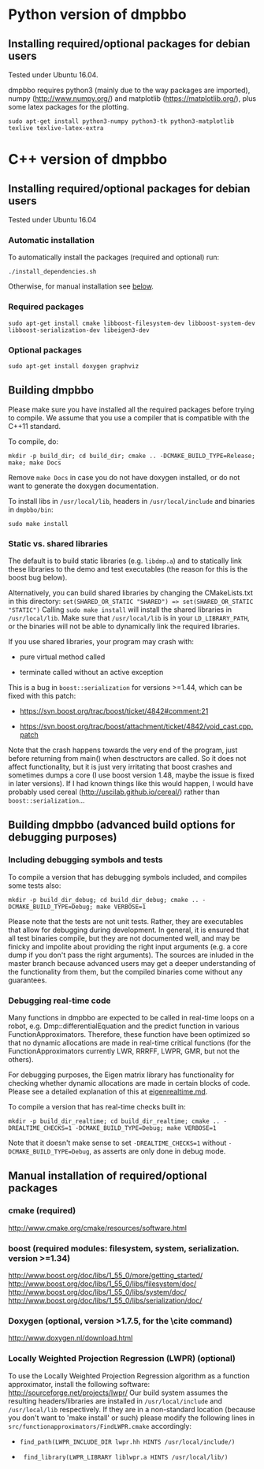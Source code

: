 # Python version of dmpbbo

## Installing required/optional packages for debian users 

Tested under Ubuntu 16.04.

dmpbbo requires python3 (mainly due to the way packages are imported), numpy (http://www.numpy.org/) and matplotlib (https://matplotlib.org/), plus some latex packages for the plotting.

`sudo apt-get install python3-numpy python3-tk python3-matplotlib texlive texlive-latex-extra`

# C++ version of dmpbbo

## Installing required/optional packages for debian users 

Tested under Ubuntu 16.04

### Automatic installation

To automatically install the packages (required and optional) run:

`./install_dependencies.sh`

Otherwise, for manual installation see [below](#manual_installation).

### Required packages

`sudo apt-get install cmake libboost-filesystem-dev libboost-system-dev libboost-serialization-dev libeigen3-dev `

### Optional packages

`sudo apt-get install doxygen graphviz`

## Building dmpbbo 

Please make sure you have installed all the required packages before trying to compile. 
We assume that you use a compiler that is compatible with the C++11 standard.

To compile, do:

`mkdir -p build_dir; cd build_dir; cmake .. -DCMAKE_BUILD_TYPE=Release; make; make Docs`

Remove `make Docs` in case you do not have doxygen installed, or do not want to generate the doxygen documentation.

To install libs in `/usr/local/lib`, headers in `/usr/local/include` and binaries in `dmpbbo/bin`:

`sudo make install`

### Static vs. shared libraries

The default is to build static libraries (e.g. `libdmp.a`) and to statically link these libraries to the demo and test executables (the reason for this is the boost bug below).

Alternatively, you can build shared libraries by changing the CMakeLists.txt in this directory:
 `set(SHARED_OR_STATIC "SHARED") => set(SHARED_OR_STATIC "STATIC")`
Calling `sudo make install` will install the shared libraries  in `/usr/local/lib`. Make sure that `/usr/local/lib` is in your `LD_LIBRARY_PATH`, or  the binaries will not be able to dynamically link the required libraries.

If you use shared libraries, your program may crash with:

  +  pure virtual method called
  
  + terminate called without an active exception
  
This is a bug in `boost::serialization` for versions >=1.44, which can be fixed with this patch:

+ https://svn.boost.org/trac/boost/ticket/4842#comment:21

+ https://svn.boost.org/trac/boost/attachment/ticket/4842/void_cast.cpp.patch

Note that the crash happens towards the very end of the program, just before returning from main() when desctructors are called. So it does not affect functionality, but it is just very irritating that boost crashes and sometimes dumps a core (I use boost version 1.48, maybe the issue is fixed in later versions). If I had known things like this would happen, I would have probably used cereal (http://uscilab.github.io/cereal/) rather than `boost::serialization`... 

## Building dmpbbo (advanced build options for debugging purposes)

### Including debugging symbols and tests

To compile a version that has debugging symbols included, and compiles some tests also:

`mkdir -p build_dir_debug; cd build_dir_debug; cmake .. -DCMAKE_BUILD_TYPE=Debug; make VERBOSE=1`

Please note that the tests are not unit tests. Rather, they are executables that allow for debugging during development. In general, it is ensured that all test binaries compile, but they are not documented well, and may be finicky and impolite about providing the right input arguments (e.g. a core dump if you don't pass the right arguments). The sources are inluded in the master branch because advanced users may get a deeper understanding of the functionality from them, but the compiled binaries come without any guarantees.

### Debugging real-time code

Many functions in dmpbbo are expected to be called in real-time loops on a robot, e.g. Dmp::differentialEquation and the predict function in various FunctionApproximators. Therefore, these function have been optimized so that no dynamic allocations are made in real-time critical functions (for the FunctionApproximators currently LWR, RRRFF, LWPR, GMR, but not the others). 

For debugging purposes, the Eigen matrix library has functionality for checking whether dynamic allocations are made in certain blocks of code. Please see a detailed explanation of this at [eigenrealtime.md](docs/eigenrealtime/eigenrealtime.md).

To compile a version that has real-time checks built in:

`mkdir -p build_dir_realtime; cd build_dir_realtime; cmake .. -DREALTIME_CHECKS=1 -DCMAKE_BUILD_TYPE=Debug; make VERBOSE=1`

Note that it doesn't make sense to set `-DREALTIME_CHECKS=1` without `-DCMAKE_BUILD_TYPE=Debug`, as asserts are only done in debug mode. 
  
<a name="manual_installation"></a>
## Manual installation of required/optional packages

### cmake (required)
 http://www.cmake.org/cmake/resources/software.html	
  
### boost (required modules: filesystem, system, serialization. version >=1.34) 
  http://www.boost.org/doc/libs/1_55_0/more/getting_started/
  http://www.boost.org/doc/libs/1_55_0/libs/filesystem/doc/
  http://www.boost.org/doc/libs/1_55_0/libs/system/doc/
  http://www.boost.org/doc/libs/1_55_0/libs/serialization/doc/ 
  	
###  Doxygen (optional, version >1.7.5, for the \cite command)
  http://www.doxygen.nl/download.html

### Locally Weighted Projection Regression (LWPR) (optional)
  
To use the Locally Weighted Projection Regression algorithm as a  function approximator, install the following software: http://sourceforge.net/projects/lwpr/
Our build system assumes the resulting headers/libraries are installed in `/usr/local/include` and `/usr/local/lib` respectively. If they are in a  non-standard location (because you don't want to 'make install' or such)  please modify the following lines in `src/functionapproximators/FindLWPR.cmake` accordingly: 

+ `find_path(LWPR_INCLUDE_DIR lwpr.hh HINTS /usr/local/include/)`

+ ` find_library(LWPR_LIBRARY liblwpr.a HINTS /usr/local/lib/)`

